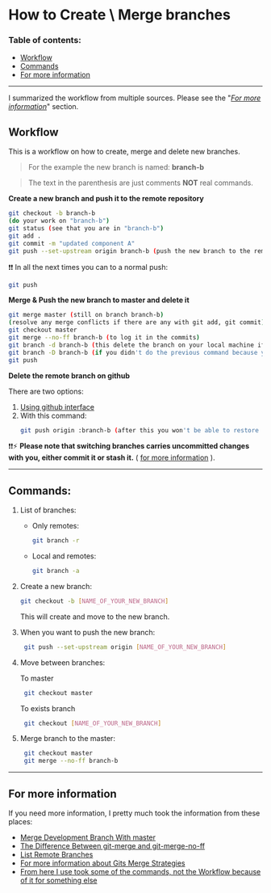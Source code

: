 # How to Create \ Merge branches

### Table of contents:

*  [Workflow](#workflow)
*  [Commands](#commands)
*  [For more information](#for-more-information)

---

I summarized the workflow from multiple sources. Please see the "_[For more information](#for-more-information)_" section.

## Workflow

This is a workflow on how to create, merge and delete new branches.

> For the example the new branch is named: **branch-b**

> The text in the parenthesis are just comments **NOT** real commands.

**Create a new branch and push it to the remote repository**

```bash
git checkout -b branch-b
(do your work on "branch-b")
git status (see that you are in "branch-b")
git add .
git commit -m "updated component A"
git push --set-upstream origin branch-b (push the new branch to the remote repository, if needed)
```

❗❗ In all the next times you can to a normal push:

```bash
git push
```

**Merge & Push the new branch to master and delete it**

```bash
git merge master (still on branch branch-b)
(resolve any merge conflicts if there are any with git add, git commit)
git checkout master
git merge --no-ff branch-b (to log it in the commits)
git branch -d branch-b (this delete the branch on your local machine if you pushed the resolved merge conflicts or there was none)
git branch -D branch-b (if you didn't do the previous command because you didn't need to push the resolved merge conflicts, use this to force delete the branch)
git push
```

**Delete the remote branch on github**

There are two options:

1. [Using github interface](https://help.github.com/articles/deleting-and-restoring-branches-in-a-pull-request/)
2. With this command:
   ```bash
   git push origin :branch-b (after this you won't be able to restore the branch using github interface)
   ```

❗❗⚡ **Please note that switching branches carries uncommitted changes with you, either commit it or stash it.** ( [for more information](https://stackoverflow.com/questions/5531362/why-git-keeps-showing-my-changes-when-i-switch-branches-modified-added-deleted) ).

---

## Commands:

1. List of branches:

   *  Only remotes:
      ```bash
      git branch -r
      ```
   *  Local and remotes:
      ```bash
      git branch -a
      ```

2. Create a new branch:

   ```bash
   git checkout -b [NAME_OF_YOUR_NEW_BRANCH]
   ```

   This will create and move to the new branch.

3. When you want to push the new branch:

   ```bash
    git push --set-upstream origin [NAME_OF_YOUR_NEW_BRANCH]
   ```

4. Move between branches:

   To master

   ```bash
    git checkout master
   ```

   To exists branch

   ```bash
    git checkout [NAME_OF_YOUR_NEW_BRANCH]
   ```

5. Merge branch to the master:
   ```bash
    git checkout master
    git merge --no-ff branch-b
   ```

---

## For more information

If you need more information, I pretty much took the information from these places:

*  [Merge Development Branch With master](https://stackoverflow.com/questions/14168677/merge-development-branch-with-master)
*  [The Difference Between git-merge and git-merge-no-ff](https://stackoverflow.com/questions/9069061/what-is-the-difference-between-git-merge-and-git-merge-no-ff)
*  [List Remote Branches](http://gitready.com/intermediate/2009/02/13/list-remote-branches.html)
*  [For more information about Gits Merge Strategies](https://stackoverflow.com/questions/14243397/what-are-gits-merge-strategies)
*  [From here I use took some of the commands, not the Workflow because of it for something else](https://github.com/Kunena/Kunena-Forum/wiki/Create-a-new-branch-with-git-and-manage-branches)
